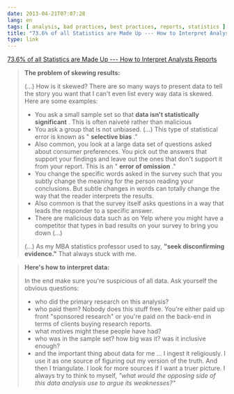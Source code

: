 ```yaml
---
date: 2013-04-21T07:07:28
lang: en
tags: [ analysis, bad practices, best practices, reports, statistics ]
title: "73.6% of all Statistics are Made Up --- How to Interpret Analysts Reports"
type: link
---
```


[73.6% of all Statistics are Made Up --- How to Interpret Analysts
Reports](http://www.bothsidesofthetable.com/2010/02/14/73-6-of-all-statistics-are-made-up/)

> **The problem of skewing results:**
>
> (...) How is it skewed?  There are so many ways to present data to
> tell the story you want that I can't even list every way data is
> skewed.  Here are some examples:
>
> -   You ask a small sample set so that **data isn't statistically
>     significant** .  This is often naiveté rather than malicious
> -   You ask a group that is not unbiased. (...) This type of
>     statistical error is known as " **selective bias** ."
> -   Also common, you look at a large data set of questions asked about
>     consumer preferences. You pick out the answers that support your
>     findings and leave out the ones that don't support it from your
>     report. This is an " **error of omission** ."
> -   You change the specific words asked in the survey such that you
>     subtly change the meaning for the person reading your conclusions.
>     But subtle changes in words can totally change the way that the
>     reader interprets the results.
> -   Also common is that the survey itself asks questions in a way that
>     leads the responder to a specific answer.
> -   There are malicious data such as on Yelp where you might have a
>     competitor that types in bad results on your survey to bring you
>     down (...)
>
> (...) As my MBA statistics professor used to say, **"seek
> disconfirming evidence."** That always stuck with me.

> **Here's how to interpret data:**
>
> In the end make sure you're suspicious of all data. Ask yourself the
> obvious questions:
>
> -   who did the primary research on this analysis?
> -   who paid them? Nobody does this stuff free. You're either paid up
>     front "sponsored research" or you're paid on the back-end in terms
>     of clients buying research reports.
> -   what motives might these people have had?
> -   who was in the sample set? how big was it? was it inclusive
>     enough?
> -   and the important thing about data for me ... I ingest it
>     religiously. I use it as one source of figuring out my version of
>     the truth. And then I triangulate. I look for more sources if I
>     want a truer picture. I always try to think to myself, *"what
>     would the opposing side of this data analysis use to argue its
>     weaknesses?"*

